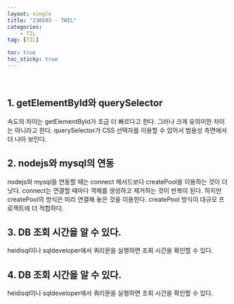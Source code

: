 ```yaml
---
layout: single
title: "230503 - TWIL"
categories:
    - TIL
tag: [TIL]

toc: true
toc_sticky: true
---
```


<br/>

## 1. getElementById와 querySelector
속도의 차이는 getElementById가 조금 더 빠르다고 한다. 그러나 크게 유의미한 차이는 아니라고 한다. querySelector가 CSS 선택자를 이용할 수 있어서 범용성 측면에서 더 나아 보인다.
<br/>


## 2. nodejs와 mysql의 연동
nodejs와 mysql을 연동할 때는 connect 메서드보다 createPool을 이용하는 것이 더 낫다. connect는 연결할 때마다 객체를 생성하고 제거하는 것이 반복이 된다. 하지만 createPool의 방식은 미리 연결해 놓은 것을 이용한다. createPool 방식이 대규모 프로젝트에 더 적합하다. 
<br/>


## 3. DB 조회 시간을 알 수 있다.
heidisql이나 sqldeveloper에서 쿼리문을 실행하면 조회 시간을 확인할 수 있다.
<br/>


## 4. DB 조회 시간을 알 수 있다.
heidisql이나 sqldeveloper에서 쿼리문을 실행하면 조회 시간을 확인할 수 있다.
<br/>